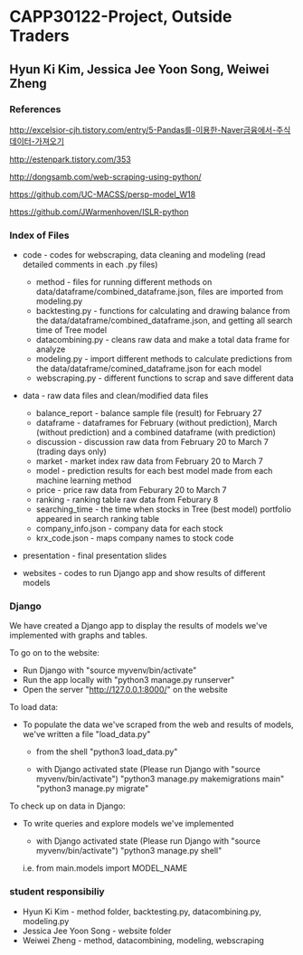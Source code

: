 # CAPP30122-Project, Outside Traders

## Hyun Ki Kim, Jessica Jee Yoon Song, Weiwei Zheng

### References

http://excelsior-cjh.tistory.com/entry/5-Pandas를-이용한-Naver금융에서-주식데이터-가져오기

http://estenpark.tistory.com/353

http://dongsamb.com/web-scraping-using-python/

https://github.com/UC-MACSS/persp-model_W18

https://github.com/JWarmenhoven/ISLR-python

### Index of Files
* code - codes for webscraping, data cleaning and modeling (read detailed comments in each .py files)
  *  method - files for running different methods on data/dataframe/combined_dataframe.json, files are imported from modeling.py
  *  backtesting.py - functions for calculating and drawing balance from the data/dataframe/combined_dataframe.json, and getting all search time of Tree model
  *  datacombining.py - cleans raw data and make a total data frame for analyze
  *  modeling.py - import different methods to calculate predictions from the data/dataframe/comined_dataframe.json for each model
  *  webscraping.py - different functions to scrap and save different data 
                
* data - raw data files and clean/modified data files 
  *  balance_report - balance sample file (result) for February 27
  *  dataframe - dataframes for February (without prediction), March (without prediction) and a combined dataframe (with prediction)
  *  discussion - discussion raw data from February 20 to March 7 (trading days only)
  *  market - market index raw data from February 20 to March 7
  *  model - prediction results for each best model made from each machine learning method
  *  price - price raw data from Feburary 20 to March 7
  *  ranking - ranking table raw data from Feburary 8
  *  searching_time - the time when stocks in Tree (best model) portfolio appeared in search ranking table
  *  company_info.json - company data for each stock
  *  krx_code.json - maps company names to stock code
  
* presentation - final presentation slides

* websites - codes to run Django app and show results of different models

### Django

We have created a Django app to display the results of models we've implemented with graphs 
and tables. 

To go on to the website:
 * Run Django with "source myvenv/bin/activate"
 * Run the app locally with "python3 manage.py runserver"
 * Open the server "http://127.0.0.1:8000/" on the website

To load data: 
 * To populate the data we've scraped from the web and results of models, we've written a file "load_data.py"
   - from the shell
   "python3 load_data.py"
   
   - with Django activated state (Please run Django with "source myvenv/bin/activate")
   "python3 manage.py makemigrations main"
   "python3 manage.py migrate"
 
 
 To check up on data in Django:
  * To write queries and explore models we've implemented
  
    - with Django activated state (Please run Django with "source myvenv/bin/activate")
    "python3 manage.py shell"
    
    i.e. from main.models import MODEL_NAME
    
### student responsibiliy 
* Hyun Ki Kim - method folder, backtesting.py, datacombining.py, modeling.py
* Jessica Jee Yoon Song - website folder
* Weiwei Zheng - method, datacombining, modeling, webscraping


 
